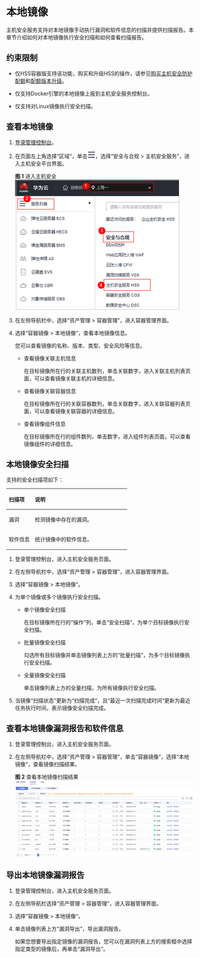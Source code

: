 # 本地镜像<a name="hss_01_0298"></a>

主机安全服务支持对本地镜像手动执行漏洞和软件信息的扫描并提供扫描报告。本章节介绍如何对本地镜像执行安全扫描和如何查看扫描报告。

## 约束限制<a name="section1920201514181"></a>

-   仅HSS容器版支持该功能，购买和升级HSS的操作，请参见[购买主机安全防护配额](购买主机安全防护配额.md)和[配额版本升级](配额版本升级.md)。

-   仅支持Docker引擎的本地镜像上报到主机安全服务控制台。
-   仅支持对Linux镜像执行安全扫描。

## 查看本地镜像<a name="section189231726162812"></a>

1.  [登录管理控制台](https://console.huaweicloud.com/?locale=zh-cn)。
2.  在页面左上角选择“区域“，单击![](figures/zh-cn_image_0000001517317834.png)，选择“安全与合规 \> 主机安全服务”，进入主机安全平台界面。

    **图 1**  进入主机安全<a name="hss_01_0234_fig1855613765114"></a>  
    ![](figures/进入主机安全.png "进入主机安全")

3.  在左侧导航栏中，选择“资产管理 \> 容器管理”，进入容器管理界面。
4.  选择“容器镜像 \> 本地镜像“，查看本地镜像信息。

    您可以查看镜像的名称、版本、类型、安全风险等信息。

    -   查看镜像关联主机信息

        在目标镜像所在行的关联主机数列，单击关联数字，进入关联主机列表页面，可以查看镜像关联主机的详细信息。

    -   查看镜像关联容器信息

        在目标镜像所在行的关联容器数列，单击关联数字，进入关联容器列表页面，可以查看镜像关联容器的详细信息。

    -   查看镜像组件信息

        在目标镜像所在行的组件数列，单击数字，进入组件列表页面，可以查看镜像组件的详细信息。

## 本地镜像安全扫描<a name="section18340776212"></a>

支持的安全扫描项如下：

<a name="table103448217013"></a>
<table><thead align="left"><tr id="row1345162119020"><th class="cellrowborder" valign="top" width="21.55%" id="mcps1.1.3.1.1"><p id="p10345152111020"><a name="p10345152111020"></a><a name="p10345152111020"></a>扫描项</p>
</th>
<th class="cellrowborder" valign="top" width="78.45%" id="mcps1.1.3.1.2"><p id="p034512218020"><a name="p034512218020"></a><a name="p034512218020"></a>说明</p>
</th>
</tr>
</thead>
<tbody><tr id="row143451721100"><td class="cellrowborder" valign="top" width="21.55%" headers="mcps1.1.3.1.1 "><p id="p134511218019"><a name="p134511218019"></a><a name="p134511218019"></a>漏洞</p>
</td>
<td class="cellrowborder" valign="top" width="78.45%" headers="mcps1.1.3.1.2 "><p id="p434517219020"><a name="p434517219020"></a><a name="p434517219020"></a>检测镜像中存在的漏洞。</p>
</td>
</tr>
<tr id="row1345152118014"><td class="cellrowborder" valign="top" width="21.55%" headers="mcps1.1.3.1.1 "><p id="p183461821206"><a name="p183461821206"></a><a name="p183461821206"></a>软件信息</p>
</td>
<td class="cellrowborder" valign="top" width="78.45%" headers="mcps1.1.3.1.2 "><p id="p1334662118010"><a name="p1334662118010"></a><a name="p1334662118010"></a>统计镜像中的软件信息。</p>
</td>
</tr>
</tbody>
</table>

1.  登录管理控制台，进入主机安全服务页面。
2.  在左侧导航栏中，选择“资产管理 \> 容器管理”，进入容器管理界面。
3.  选择“容器镜像 \> 本地镜像“。
4.  为单个镜像或多个镜像执行安全扫描。
    -   单个镜像安全扫描

        在目标镜像所在行的“操作”列，单击“安全扫描“，为单个目标镜像执行安全扫描。

    -   批量镜像安全扫描

        勾选所有目标镜像并单击镜像列表上方的“批量扫描“，为多个目标镜像执行安全扫描。

    -   全量镜像安全扫描

        单击镜像列表上方的全量扫描，为所有镜像执行安全扫描。

5.  当镜像“扫描状态“更新为“扫描完成“，且“最近一次扫描完成时间“更新为最近任务执行时间，表示镜像安全扫描完成。

## 查看本地镜像漏洞报告和软件信息<a name="section0614133318482"></a>

1.  登录管理控制台，进入主机安全服务页面。
2.  在左侧导航栏中，选择“资产管理 \> 容器管理”，单击“容器镜像”，选择“本地镜像“，查看镜像扫描结果。

    **图 2**  查看本地镜像扫描结果<a name="zh-cn_topic_0000001150709234_fig1561184217517"></a>  
    ![](figures/查看本地镜像扫描结果.png "查看本地镜像扫描结果")

## 导出本地镜像漏洞报告<a name="section3883202682512"></a>

1.  登录管理控制台，进入主机安全服务页面。

1.  在左侧导航栏选择“资产管理  \>  容器管理“，进入容器管理界面。
2.  选择“容器镜像  \>  本地镜像“。
3.  单击镜像列表上方“漏洞导出“，导出漏洞报告。

    如果您想要导出指定镜像的漏洞报告，您可以在漏洞列表上方的搜索框中选择指定类型的镜像后，再单击“漏洞导出“。

